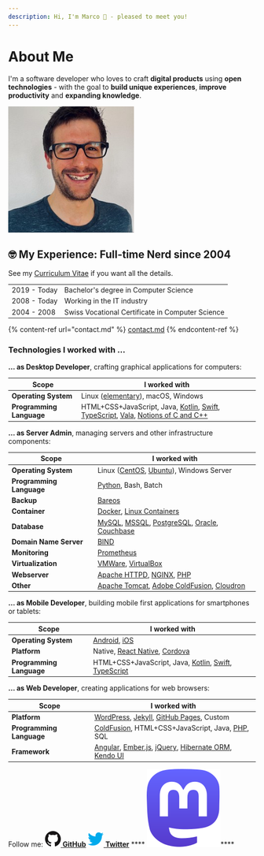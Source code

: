```yaml
---
description: Hi, I'm Marco 👋️ - pleased to meet you!
---
```


# About Me

I'm a software developer who loves to craft **digital products** using **open technologies** - with the goal to **build unique experiences**, **improve productivity** and **expanding knowledge**.

![](.gitbook/assets/marco-betschart-256.jpeg)

## 🤓️ My Experience: Full-time Nerd since 2004

See my [Curriculum Vitae](cv.md) if you want all the details.

|              |                                                  |
| ------------ | ------------------------------------------------ |
| 2019 - Today | Bachelor's degree in Computer Science            |
| 2008 - Today | Working in the IT industry                       |
| 2004 - 2008  | Swiss Vocational Certificate in Computer Science |

{% content-ref url="contact.md" %}
[contact.md](contact.md)
{% endcontent-ref %}

### Technologies I worked with …

**… as Desktop Developer**, crafting graphical applications for computers:

| Scope                    | I worked with                                                                                                                                                                                                                                                                               |
| ------------------------ | ------------------------------------------------------------------------------------------------------------------------------------------------------------------------------------------------------------------------------------------------------------------------------------------- |
| **Operating System**     | Linux ([elementary](https://elementary.io)), macOS, Windows                                                                                                                                                                                                                                 |
| **Programming Language** | HTML+CSS+JavaScript, Java, [Kotlin](https://kotlinlang.org/), [Swift](https://www.apple.com/swift/), [TypeScript](https://www.typescriptlang.org), [Vala](https://wiki.gnome.org/Projects/Vala), [Notions of C and C++](blog/2021-04-27-dipping-elementary-os-toes-into-virtual-reality.md) |

**… as Server Admin**, managing servers and other infrastructure components:

| Scope                    | I worked with                                                                                                                                                                                                             |
| ------------------------ | ------------------------------------------------------------------------------------------------------------------------------------------------------------------------------------------------------------------------- |
| **Operating System**     | Linux ([CentOS](https://www.centos.org), [Ubuntu](https://ubuntu.com)), Windows Server                                                                                                                                    |
| **Programming Language** | [Python](https://www.python.org), Bash, Batch                                                                                                                                                                             |
| **Backup**               | [Bareos](https://www.bareos.org)                                                                                                                                                                                          |
| **Container**            | [Docker](https://www.docker.com), [Linux Containers](https://linuxcontainers.org)                                                                                                                                         |
| **Database**             | [MySQL](https://www.mysql.com), [MSSQL](https://www.microsoft.com/sql-server/), [PostgreSQL](https://www.postgresql.org), [Oracle](https://www.oracle.com/database/technologies/), [Couchbase](https://www.couchbase.com) |
| **Domain Name Server**   | [BIND](https://www.isc.org/bind/)                                                                                                                                                                                         |
| **Monitoring**           | [Prometheus](https://prometheus.io)                                                                                                                                                                                       |
| **Virtualization**       | [VMWare](https://www.vmware.com), [VirtualBox](https://www.virtualbox.org)                                                                                                                                                |
| **Webserver**            | [Apache HTTPD](http://httpd.apache.org), [NGINX](https://nginx.org), [PHP](https://www.php.net)                                                                                                                           |
| **Other**                | [Apache Tomcat](http://tomcat.apache.org), [Adobe ColdFusion](https://coldfusion.adobe.com), [Cloudron](https://www.cloudron.io)                                                                                          |

**… as Mobile Developer**, building mobile first applications for smartphones or tablets:

| Scope                    | I worked with                                                                                                                                     |
| ------------------------ | ------------------------------------------------------------------------------------------------------------------------------------------------- |
| **Operating System**     | [Android](https://www.android.com), [iOS](https://www.apple.com/ios)                                                                              |
| **Platform**             | Native, [React Native](https://reactnative.dev), [Cordova](https://cordova.apache.org)                                                            |
| **Programming Language** | HTML+CSS+JavaScript, Java, [Kotlin](https://kotlinlang.org/), [Swift](https://www.apple.com/swift/), [TypeScript](https://www.typescriptlang.org) |

**… as Web Developer**, creating applications for web browsers:

| Scope                    | I worked with                                                                                                                                                                           |
| ------------------------ | --------------------------------------------------------------------------------------------------------------------------------------------------------------------------------------- |
| **Platform**             | [WordPress](https://wordpress.org), [Jekyll](https://jekyllrb.com), [GitHub Pages](https://pages.github.com), Custom                                                                    |
| **Programming Language** | [ColdFusion](https://coldfusion.adobe.com), HTML+CSS+JavaScript, Java, [PHP](https://www.php.net), SQL                                                                                  |
| **Framework**            | [Angular](https://angular.io), [Ember.js](https://emberjs.com), [jQuery](https://jquery.com), [Hibernate ORM](https://hibernate.org/orm/), [Kendo UI](https://www.telerik.com/kendo-ui) |

Follow me: [![](.gitbook/assets/github-mark-32px.png) **GitHub**](https://github.com/marbetschar/) [![](.gitbook/assets/twitter-32px.png) **Twitter**](https://twitter.com/marbetschar/) **** ![](.gitbook/assets/mastodon-logo-purple.svg)****
